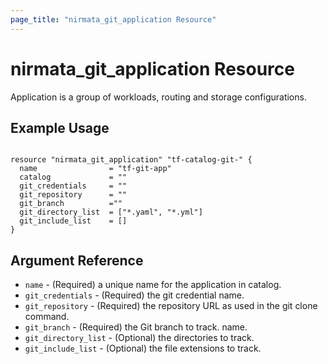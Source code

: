 ```yaml
---
page_title: "nirmata_git_application Resource"
---
```


# nirmata_git_application Resource

 Application is a group of workloads, routing and storage configurations.

## Example Usage

```hcl

resource "nirmata_git_application" "tf-catalog-git-" {
  name                = "tf-git-app"
  catalog             = ""
  git_credentials     = ""
  git_repository      = ""
  git_branch          =""
  git_directory_list  = ["*.yaml", "*.yml"]
  git_include_list    = []
}

```

## Argument Reference

* `name` - (Required) a unique name for the application in catalog.
* `git_credentials` - (Required) the git credential name.
* `git_repository` - (Required)  the repository URL as used in the git clone command.
* `git_branch` - (Required) the Git branch to track. name.
* `git_directory_list` - (Optional)  the directories to track.
* `git_include_list` - (Optional)  the file extensions to track.